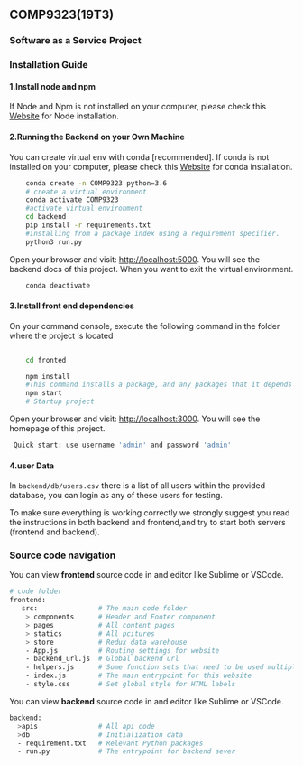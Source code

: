 ## COMP9323(19T3)    
### Software as a Service Project 

### Installation Guide
#### 1.Install node and npm


If Node and Npm is not installed on your computer, please check this [Website](https://nodejs.org/en/) for Node installation.

#### 2.Running the Backend on your Own Machine

You can create virtual env with conda [recommended].
If conda is not installed on your computer, please check this [Website](https://docs.conda.io/projects/conda/en/latest/user-guide/install/) for conda installation.
```bash
    conda create -n COMP9323 python=3.6
    # create a virtual environment
    conda activate COMP9323
    #activate virtual environment
    cd backend
    pip install -r requirements.txt
    #installing from a package index using a requirement specifier.
    python3 run.py
```
Open your browser and visit: [http://localhost:5000](http://localhost:5000). You will see the backend docs of this project.
When you want to exit the virtual environment.
```bash
    conda deactivate
```
#### 3.Install front end dependencies
On your command console, execute the following command in the folder where the project is located

```bash

    cd fronted 

    npm install 
    #This command installs a package, and any packages that it depends on.
    npm start
    # Startup project
```

Open your browser and visit: [http://localhost:3000](http://localhost:3000). You will see the homepage of this project.
```bash
 Quick start: use username 'admin' and password 'admin'
```
#### 4.user Data
In ```backend/db/users.csv``` there is a list of all users within the provided database, you can login as any of these users for testing. 

To make sure everything is working correctly we strongly suggest you read the instructions in both backend and frontend,and try to start both servers (frontend and backend).

### Source code navigation
You can view **frontend** source code in and editor like Sublime or VSCode.
```bash
# code folder
frontend:
   src:               # The main code folder
    > components      # Header and Footer component
    > pages           # All content pages
    > statics         # All pcitures
    > store           # Redux data warehouse
    - App.js          # Routing settings for website
    - backend_url.js  # Global backend url
    - helpers.js      # Some function sets that need to be used multiple times
    - index.js        # The main entrypoint for this website
    - style.css       # Set global style for HTML labels
```
You can view **backend** source code in and editor like Sublime or VSCode.
```bash
backend:
  >apis               # All api code
  >db                 # Initialization data
  - requirement.txt   # Relevant Python packages
  - run.py            # The entrypoint for backend sever

```
